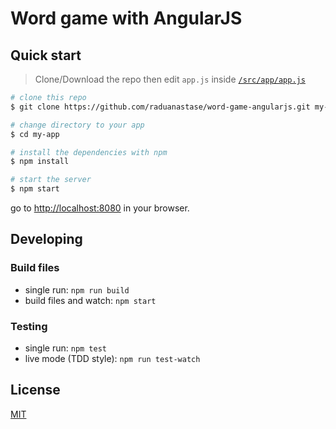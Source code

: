 # Word game with AngularJS

## Quick start

> Clone/Download the repo then edit `app.js` inside [`/src/app/app.js`](/src/app/app.js)

```bash
# clone this repo
$ git clone https://github.com/raduanastase/word-game-angularjs.git my-app

# change directory to your app
$ cd my-app

# install the dependencies with npm
$ npm install

# start the server
$ npm start
```

go to [http://localhost:8080](http://localhost:8080) in your browser.

## Developing

### Build files

* single run: `npm run build`
* build files and watch: `npm start`

### Testing

* single run: `npm test`
* live mode (TDD style): `npm run test-watch`

## License

[MIT](/LICENSE)
